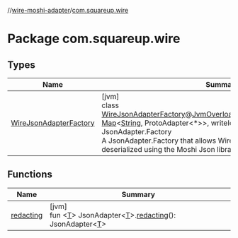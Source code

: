 //[wire-moshi-adapter](../../index.md)/[com.squareup.wire](index.md)

# Package com.squareup.wire

## Types

| Name | Summary |
|---|---|
| [WireJsonAdapterFactory](-wire-json-adapter-factory/index.md) | [jvm]<br>class [WireJsonAdapterFactory](-wire-json-adapter-factory/index.md)@[JvmOverloads](https://kotlinlang.org/api/latest/jvm/stdlib/kotlin.jvm/-jvm-overloads/index.html)constructor(typeUrlToAdapter: [Map](https://kotlinlang.org/api/latest/jvm/stdlib/kotlin.collections/-map/index.html)&lt;[String](https://kotlinlang.org/api/latest/jvm/stdlib/kotlin/-string/index.html), ProtoAdapter&lt;*&gt;&gt;, writeIdentityValues: [Boolean](https://kotlinlang.org/api/latest/jvm/stdlib/kotlin/-boolean/index.html)) : JsonAdapter.Factory<br>A JsonAdapter.Factory that allows Wire messages to be serialized and deserialized using the Moshi Json library. |

## Functions

| Name | Summary |
|---|---|
| [redacting](redacting.md) | [jvm]<br>fun &lt;[T](redacting.md)&gt; JsonAdapter&lt;[T](redacting.md)&gt;.[redacting](redacting.md)(): JsonAdapter&lt;[T](redacting.md)&gt; |
